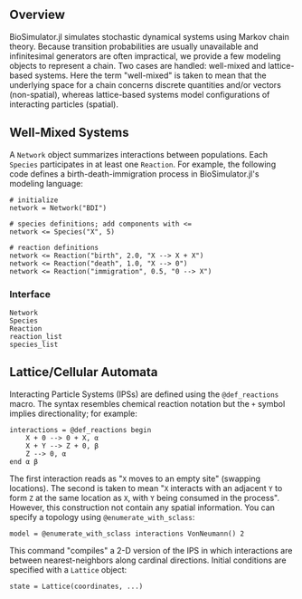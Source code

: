 ## Overview

BioSimulator.jl simulates stochastic dynamical systems using Markov chain theory.
Because transition probabilities are usually unavailable and infinitesimal generators are often impractical, we provide a few modeling objects to represent a chain.
Two cases are handled: well-mixed and lattice-based systems.
Here the term "well-mixed" is taken to mean that the underlying space for a chain concerns discrete quantities and/or vectors (non-spatial), whereas lattice-based systems model configurations of interacting particles (spatial).

## Well-Mixed Systems

A `Network` object summarizes interactions between populations.
Each `Species` participates in at least one `Reaction`.
For example, the following code defines a birth-death-immigration process in BioSimulator.jl's modeling language:

```
# initialize
network = Network("BDI")

# species definitions; add components with <=
network <= Species("X", 5)

# reaction definitions
network <= Reaction("birth", 2.0, "X --> X + X")
network <= Reaction("death", 1.0, "X --> 0")
network <= Reaction("immigration", 0.5, "0 --> X")
```

### Interface

```@docs
Network
Species
Reaction
reaction_list
species_list
```

## Lattice/Cellular Automata

Interacting Particle Systems (IPSs) are defined using the `@def_reactions` macro.
The syntax resembles chemical reaction notation but the `+` symbol implies directionality; for example:

```
interactions = @def_reactions begin
    X + 0 --> 0 + X, α
    X + Y --> Z + 0, β
    Z --> 0, α
end α β
```

The first interaction reads as "`X` moves to an empty site" (swapping locations).
The second is taken to mean "`X` interacts with an adjacent `Y` to form `Z` at the same location as `X`, with `Y` being consumed in the process".
However, this construction not contain any spatial information.
You can specify a topology using `@enumerate_with_sclass`:

```
model = @enumerate_with_sclass interactions VonNeumann() 2
```

This command "compiles" a 2-D version of the IPS in which interactions are between nearest-neighbors along cardinal directions.
Initial conditions are specified with a `Lattice` object:

```
state = Lattice(coordinates, ...)
```
